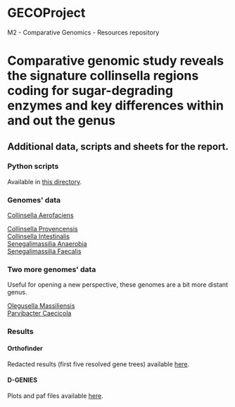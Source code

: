 # GECOProject
M2 - Comparative Genomics - Resources repository
<h1> Comparative genomic study reveals the signature collinsella regions coding for sugar-degrading enzymes and key differences within and out the genus </h1>
<h2> Additional data, scripts and sheets for the report. </h2>
<h3> Python scripts </h3>
Available in <a href="https://github.com/GeorgeAlehandro/GECOProject/tree/main/python_scripts">this directory</a>.
<h3> Genomes' data </h3>  
<a href="https://github.com/GeorgeAlehandro/GECOProject/tree/main/Collinsella_aerofaciens"> Collinsella Aerofaciens </a>  

<a href="https://github.com/GeorgeAlehandro/GECOProject/tree/main/Collinsella_provencensis">Collinsella Provencensis</a>  
<a href="https://github.com/GeorgeAlehandro/GECOProject/tree/main/Collinsella_intestinalis">Collinsella Intestinalis</a>  
<a href="https://github.com/GeorgeAlehandro/GECOProject/tree/main/Senegalimassilia_anaerobia">Senegalimassilia Anaerobia</a>  
<a href="https://github.com/GeorgeAlehandro/GECOProject/tree/main/Senegalimassilia_faecalis">Senegalimassilia Faecalis</a> 
<h3> Two more genomes' data </h3>
Useful for opening a new perspective, these genomes are a bit more distant genus.  

<a href="https://github.com/GeorgeAlehandro/GECOProject/tree/main/two_more_distant_species/olegusella_massiliensis">Olegusella Massiliensis</a>  
<a href="https://github.com/GeorgeAlehandro/GECOProject/tree/main/two_more_distant_species/parvibacter_caecicola">Parvibacter Caecicola</a> 
<h3> Results </h3>
<h4> Orthofinder </h4>
Redacted results (first five resolved gene trees) available <a href="https://github.com/GeorgeAlehandro/GECOProject/tree/main/OrthoFinder%20Results">here</a>.
<h4> D-GENIES </h4>
Plots and paf files available <a href="https://github.com/GeorgeAlehandro/GECOProject/tree/main/comparison_dgenies">here</a>.
